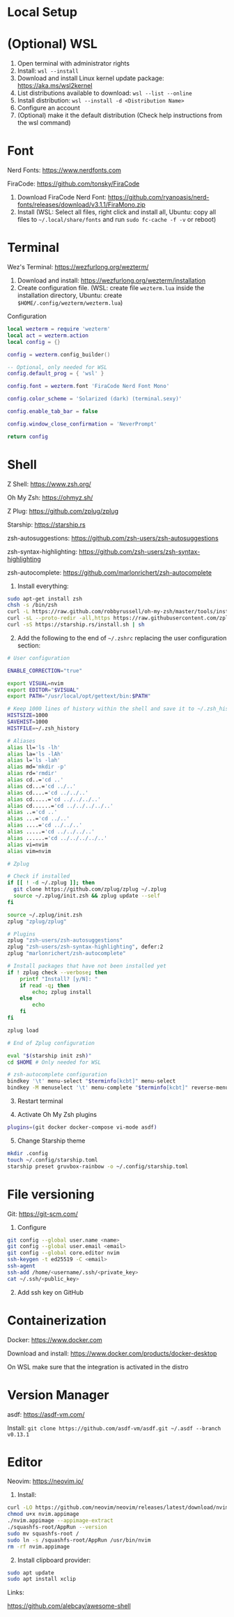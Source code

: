 # Local Setup

# (Optional) WSL

1. Open terminal with administrator rights
2. Install: `wsl --install`
3. Download and install Linux kernel update package: <https://aka.ms/wsl2kernel>
4. List distributions available to download: `wsl --list --online`
5. Install distribution: `wsl --install -d <Distribution Name>`
6. Configure an account
7. (Optional) make it the default distribution (Check help instructions from the wsl command)

# Font

Nerd Fonts: <https://www.nerdfonts.com>

FiraCode: <https://github.com/tonsky/FiraCode>

1. Download FiraCode Nerd Font: <https://github.com/ryanoasis/nerd-fonts/releases/download/v3.1.1/FiraMono.zip>
2. Install (WSL: Select all files, right click and install all, Ubuntu: copy all files to `~/.local/share/fonts` and run `sudo fc-cache -f -v` or reboot)

# Terminal

Wez's Terminal: <https://wezfurlong.org/wezterm/>

1. Download and install: <https://wezfurlong.org/wezterm/installation>
2. Create configuration file. (WSL: create file `wezterm.lua` inside the installation directory, Ubuntu: create `$HOME/.config/wezterm/wezterm.lua`)

Configuration
```lua
local wezterm = require 'wezterm'
local act = wezterm.action
local config = {}

config = wezterm.config_builder()

-- Optional, only needed for WSL
config.default_prog = { 'wsl' }

config.font = wezterm.font 'FiraCode Nerd Font Mono'

config.color_scheme = 'Solarized (dark) (terminal.sexy)'

config.enable_tab_bar = false

config.window_close_confirmation = 'NeverPrompt'

return config
```

# Shell

Z Shell: <https://www.zsh.org/>

Oh My Zsh: <https://ohmyz.sh/>

Z Plug: <https://github.com/zplug/zplug>

Starship: <https://starship.rs>

zsh-autosuggestions: <https://github.com/zsh-users/zsh-autosuggestions>

zsh-syntax-highlighting: <https://github.com/zsh-users/zsh-syntax-highlighting>

zsh-autocomplete: <https://github.com/marlonrichert/zsh-autocomplete>


1. Install everything:
```bash
sudo apt-get install zsh
chsh -s /bin/zsh
curl -L https://raw.github.com/robbyrussell/oh-my-zsh/master/tools/install.sh | sh
curl -sL --proto-redir -all,https https://raw.githubusercontent.com/zplug/installer/master/installer.zsh | zsh
curl -sS https://starship.rs/install.sh | sh
```

2. Add the following to the end of `~/.zshrc` replacing the user configuration section:
```bash
# User configuration

ENABLE_CORRECTION="true"

export VISUAL=nvim
export EDITOR="$VISUAL"
export PATH="/usr/local/opt/gettext/bin:$PATH"

# Keep 1000 lines of history within the shell and save it to ~/.zsh_history:
HISTSIZE=1000
SAVEHIST=1000
HISTFILE=~/.zsh_history

# Aliases
alias ll='ls -lh'
alias la='ls -lAh'
alias l='ls -lah'
alias md='mkdir -p'
alias rd='rmdir'
alias cd..='cd ..'
alias cd...='cd ../..'
alias cd....='cd ../../..'
alias cd.....='cd ../../../..'
alias cd......='cd ../../../../..'
alias ..='cd ..'
alias ...='cd ../..'
alias ....='cd ../../..'
alias .....='cd ../../../..'
alias ......='cd ../../../../..'
alias vi=nvim
alias vim=nvim

# Zplug

# Check if installed
if [[ ! -d ~/.zplug ]]; then
  git clone https://github.com/zplug/zplug ~/.zplug
  source ~/.zplug/init.zsh && zplug update --self
fi

source ~/.zplug/init.zsh
zplug "zplug/zplug"

# Plugins
zplug "zsh-users/zsh-autosuggestions"
zplug "zsh-users/zsh-syntax-highlighting", defer:2
zplug "marlonrichert/zsh-autocomplete"

# Install packages that have not been installed yet
if ! zplug check --verbose; then
    printf "Install? [y/N]: "
    if read -q; then
        echo; zplug install
    else
        echo
    fi
fi

zplug load

# End of Zplug configuration

eval "$(starship init zsh)"
cd $HOME # Only needed for WSL

# zsh-autocomplete configuration
bindkey '\t' menu-select "$terminfo[kcbt]" menu-select
bindkey -M menuselect '\t' menu-complete "$terminfo[kcbt]" reverse-menu-complete
```
3. Restart terminal

4. Activate Oh My Zsh plugins
```bash
plugins=(git docker docker-compose vi-mode asdf)
```

5. Change Starship theme
```bash
mkdir .config
touch ~/.config/starship.toml
starship preset gruvbox-rainbow -o ~/.config/starship.toml
```

# File versioning

Git: <https://git-scm.com/>

1. Configure
```bash
git config --global user.name <name>
git config --global user.email <email>
git config --global core.editor nvim
ssh-keygen -t ed25519 -C <email>
ssh-agent
ssh-add /home/<username/.ssh/<private_key>
cat ~/.ssh/<public_key>
```

2. Add ssh key on GitHub

# Containerization

Docker: <https://www.docker.com>

Download and install: <https://www.docker.com/products/docker-desktop>

On WSL make sure that the integration is activated in the distro

# Version Manager

asdf: <https://asdf-vm.com/>

Install: `git clone https://github.com/asdf-vm/asdf.git ~/.asdf --branch v0.13.1`

# Editor

Neovim: <https://neovim.io/>

1. Install:
```bash
curl -LO https://github.com/neovim/neovim/releases/latest/download/nvim.appimage
chmod u+x nvim.appimage
./nvim.appimage --appimage-extract
./squashfs-root/AppRun --version
sudo mv squashfs-root /
sudo ln -s /squashfs-root/AppRun /usr/bin/nvim
rm -rf nvim.appimage
```

2. Install clipboard provider:
```bash
sudo apt update
sudo apt install xclip
```

Links:

<https://github.com/alebcay/awesome-shell>
